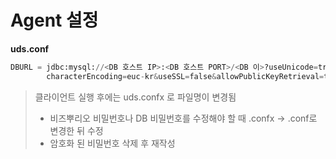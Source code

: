 # Agent 설정

**uds.conf**

```python
DBURL = jdbc:mysql://<DB 호스트 IP>:<DB 호스트 PORT>/<DB 이>?useUnicode=true&
        characterEncoding=euc-kr&useSSL=false&allowPublicKeyRetrieval=true
```

> 클라이언트 실행 후에는 uds.confx 로 파일명이 변경됨
>
> * 비즈뿌리오 비밀번호나 DB 비밀번호를 수정해야 할 때 .confx -> .conf로 변경한 뒤 수정
> * 암호화 된 비밀번호 삭제 후 재작성

